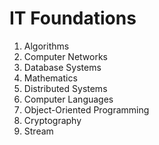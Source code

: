 # IT Foundations

1. Algorithms
1. Computer Networks
1. Database Systems
1. Mathematics
1. Distributed Systems
1. Computer Languages
1. Object-Oriented Programming
1. Cryptography
1. Stream